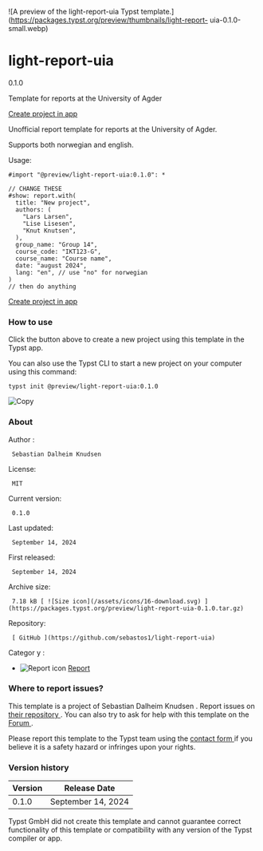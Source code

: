 ![A preview of the light-report-uia Typst
template.](https://packages.typst.org/preview/thumbnails/light-report-
uia-0.1.0-small.webp)

#  light-report-uia

0.1.0

Template for reports at the University of Agder

[ Create project in app ](/app?template=light-report-uia&version=0.1.0)

Unofficial report template for reports at the University of Agder.

Supports both norwegian and english.

Usage:

    
    
    #import "@preview/light-report-uia:0.1.0": *
    
    // CHANGE THESE
    #show: report.with(
      title: "New project",
      authors: (
        "Lars Larsen",
        "Lise Lisesen",
        "Knut Knutsen",
      ),
      group_name: "Group 14",
      course_code: "IKT123-G",
      course_name: "Course name",
      date: "august 2024",
      lang: "en", // use "no" for norwegian
    )
    // then do anything
    

[ Create project in app ](/app?template=light-report-uia&version=0.1.0)

###  How to use

Click the button above to create a new project using this template in the
Typst app.

You can also use the Typst CLI to start a new project on your computer using
this command:

    
    
    typst init @preview/light-report-uia:0.1.0

![Copy](/assets/icons/16-copy.svg)

###  About

Author  :

     Sebastian Dalheim Knudsen 
License:

     MIT 
Current version:

     0.1.0 
Last updated:

     September 14, 2024 
First released:

     September 14, 2024 
Archive size:

     7.18 kB [ ![Size icon](/assets/icons/16-download.svg) ](https://packages.typst.org/preview/light-report-uia-0.1.0.tar.gz)
Repository:

     [ GitHub ](https://github.com/sebastos1/light-report-uia)
Categor  y  :

    

  * ![Report icon](/assets/icons/16-speak.svg) [ Report ](https://typst.app/universe/search/?category=report)

###  Where to report issues?

This  template  is a project of  Sebastian Dalheim Knudsen  .  Report issues
on  [ their repository ](https://github.com/sebastos1/light-report-uia) .  You
can also try to ask for help with this  template  on the  [ Forum
](https://forum.typst.app) .

Please report this  template  to the Typst team using the  [ contact form
](https://typst.app/contact) if you believe it is a safety hazard or infringes
upon your rights.

###  Version history

Version  |  Release Date   
---|---  
0.1.0  |  September 14, 2024   
  
Typst GmbH did not create this  template  and cannot guarantee correct
functionality of this  template  or compatibility with any version of the
Typst compiler or app.

